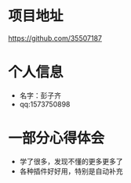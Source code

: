 # 项目地址
<https://github.com/35507187>

# 个人信息
- 名字：彭子齐
- qq:1573750898
# 一部分心得体会
- 学了很多，发现不懂的更多更多了
- 各种插件好好用，特别是自动补充
